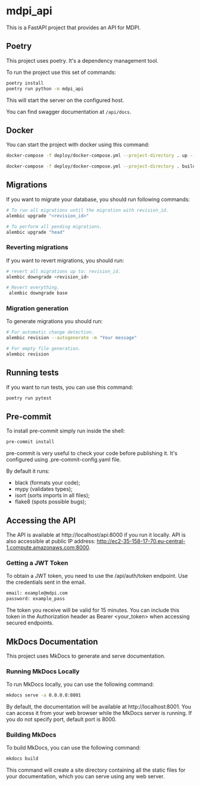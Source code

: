 # mdpi_api

This is a FastAPI project that provides an API for MDPI.

## Poetry

This project uses poetry. It's a dependency management tool.

To run the project use this set of commands:

```bash
poetry install
poetry run python -m mdpi_api
```

This will start the server on the configured host.

You can find swagger documentation at `/api/docs`.

## Docker

You can start the project with docker using this command:

```bash
docker-compose -f deploy/docker-compose.yml --project-directory . up --build -d
```

```bash
docker-compose -f deploy/docker-compose.yml --project-directory . build
```
## Migrations

If you want to migrate your database, you should run following commands:
```bash
# To run all migrations until the migration with revision_id.
alembic upgrade "<revision_id>"

# To perform all pending migrations.
alembic upgrade "head"
```

### Reverting migrations

If you want to revert migrations, you should run:
```bash
# revert all migrations up to: revision_id.
alembic downgrade <revision_id>

# Revert everything.
 alembic downgrade base
```

### Migration generation

To generate migrations you should run:
```bash
# For automatic change detection.
alembic revision --autogenerate -m "Your message"

# For empty file generation.
alembic revision
```

## Running tests

If you want to run tests, you can use this command:

```bash
poetry run pytest
```

## Pre-commit

To install pre-commit simply run inside the shell:
```bash
pre-commit install
```

pre-commit is very useful to check your code before publishing it.
It's configured using .pre-commit-config.yaml file.

By default it runs:
* black (formats your code);
* mypy (validates types);
* isort (sorts imports in all files);
* flake8 (spots possible bugs);

## Accessing the API

The API is available at http://localhost/api:8000 if you run it locally.
API is also accessible at public IP address: http://ec2-35-158-17-70.eu-central-1.compute.amazonaws.com:8000.

### Getting a JWT Token

To obtain a JWT token, you need to use the /api/auth/token endpoint. Use the credentials sent in the email.

```bash
email: example@mdpi.com
password: example_pass
```

The token you receive will be valid for 15 minutes. You can include this token in the Authorization header as Bearer <your_token> when accessing secured endpoints.

## MkDocs Documentation

This project uses MkDocs to generate and serve documentation.

### Running MkDocs Locally

To run MkDocs locally, you can use the following command:

```bash
mkdocs serve -a 0.0.0.0:8001
```

By default, the documentation will be available at http://localhost:8001. You can access it from your web browser while the MkDocs server is running.
If you do not specify port, default port is 8000.

### Building MkDocs

To build MkDocs, you can use the following command:

```bash
mkdocs build
```

This command will create a site directory containing all the static files for your documentation, which you can serve using any web server.
